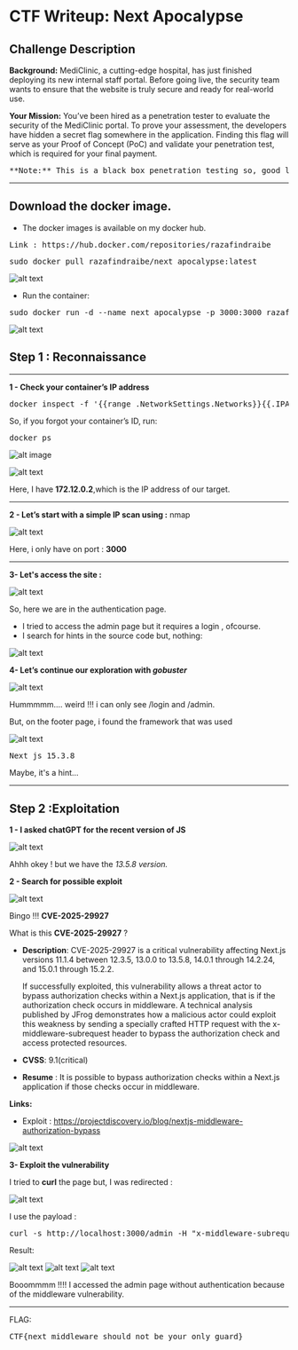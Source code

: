# CTF Writeup: Next Apocalypse

## Challenge Description

**Background:**
MediClinic, a cutting-edge hospital, has just finished deploying its new internal staff portal. Before going live, the security team wants to ensure that the website is truly secure and ready for real-world use.

**Your Mission:**
You’ve been hired as a penetration tester to evaluate the security of the MediClinic portal. To prove your assessment, the developers have hidden a secret flag somewhere in the application. Finding this flag will serve as your Proof of Concept (PoC) and validate your penetration test, which is required for your final payment.

<pre>**Note:** This is a black box penetration testing so, good luck !</pre>

----------------------------------------------------------------------
## Download the docker image.
- The docker images is available on my docker hub.
<pre>Link : https://hub.docker.com/repositories/razafindraibe</pre>

<pre>sudo docker pull razafindraibe/next_apocalypse:latest</pre>

![alt text](images/1.png)

- Run the container:
<pre>sudo docker run -d --name next_apocalypse -p 3000:3000 razafindraibe/next_apocalypse:latest</pre>

![alt text](images/2.png)

## Step 1 : Reconnaissance
----------------------------------------------------
**1 - Check your container’s IP address**

<pre>docker inspect -f '{{range .NetworkSettings.Networks}}{{.IPAddress}}{{end}}' ID DU CONTENEUR </pre>

So, if you forgot your container’s ID, run:

<pre>docker ps</pre>
![alt image](images/18.png)

![alt text](images/19.png)

Here, I have **172.12.0.2**,which is the IP address of our target.

-------------------------------------------------------------------

**2 - Let’s start with a simple IP scan using :** nmap

![alt text](images/17.png)

Here, i only have on port : **3000**

---------------------------------------------------------------------

**3- Let's access the site :**

![alt text](images/3.png)

So, here we are in the authentication page.
- I tried to access the admin page but it requires a login , ofcourse.
- I search for hints in the source code but, nothing:

![alt text](images/5.png)

**4- Let’s continue our exploration with *gobuster***

![alt text](images/7.png)

Hummmmm.... weird !!! i can only see /login and /admin.

But, on the footer page, i found the framework that was used

![alt text](images/6.png)

<pre>Next js 15.3.8</pre>

Maybe, it's a hint...

------------------------------------------------------------------
## Step 2 :Exploitation

**1 - I asked chatGPT for the recent version of JS**

![alt text](images/10.png)

Ahhh okey ! but we have the *13.5.8 version.*

**2 - Search for possible exploit**

![alt text](images/8.png)

Bingo !!! **CVE-2025-29927**

What is this **CVE-2025-29927** ?
-   **Description**:
    CVE-2025-29927 is a critical vulnerability affecting Next.js versions 11.1.4 between 12.3.5, 13.0.0 to 13.5.8, 14.0.1 through 14.2.24, and 15.0.1 through 15.2.2.

    If successfully exploited, this vulnerability allows a threat actor to bypass authorization checks within a Next.js application, that is if the authorization check occurs in middleware. A technical analysis published by JFrog demonstrates how a malicious actor could exploit this weakness by sending a specially crafted HTTP request with the x-middleware-subrequest header to bypass the authorization check and access protected resources.

-   **CVSS**: 9.1(critical)
-   **Resume** : It is possible to bypass authorization checks within a   Next.js application if those checks occur in middleware. 

**Links:**
-   Exploit : https://projectdiscovery.io/blog/nextjs-middleware-authorization-bypass

![alt text](images/11.png)

**3- Exploit the vulnerability**

I tried to **curl** the page but, I was redirected :

![alt text](images/12.png)

I use the payload : 

<pre>curl -s http://localhost:3000/admin -H "x-middleware-subrequest: middleware:middleware:middleware:middleware:middleware"</pre>

Result:

![alt text](images/14.png)
![alt text](images/16.png)
![alt text](images/15.png)

Booommmm !!!! I accessed the admin page without authentication because of the middleware vulnerability.

-------------------------------------------------------
FLAG:
<pre>CTF{next_middleware_should_not_be_your_only_guard}</pre>